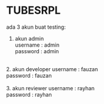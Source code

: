 # TUBESRPL
ada 3 akun buat testing:
<br />
1. akun admin<br />
username : admin<br />
password : admin<br />
<br />
2. akun developer
username : fauzan<br />
password : fauzan<br />
<br />
3. akun reviewer
username : rayhan<br />
password : rayhan<br />
